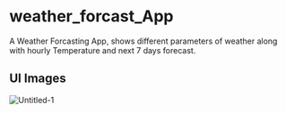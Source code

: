 # weather_forcast_App

A Weather Forcasting App, shows different parameters of weather along with hourly Temperature and next 7 days forecast.

## UI Images

![Untitled-1](https://user-images.githubusercontent.com/79310659/215392818-88901f1a-b9ac-4b09-8edf-5ba7d50a2374.png)
